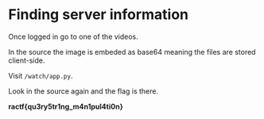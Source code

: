 # Finding server information

Once logged in go to one of the videos.

In the source the image is embeded as base64 meaning the files are stored client-side.

Visit `/watch/app.py`.

Look in the source again and the flag is there.

**ractf{qu3ry5tr1ng_m4n1pul4ti0n}**